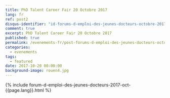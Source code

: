 ```yaml
---
title: PhD Talent Career Fair 20 Octobre 2017
lang: fr
ref: post2
disqus-identifier: "id-forums-d-emploi-des-jeunes-docteurs-octobre-2017-2017-10-01-021406244298502797-9971528243668522-03990644012876132"
comment: true
excerpt: PhD Talent Career Fair 20 Octobre 2017 
published: true
permalink: /evenements-fr/post-forums-d-emploi-des-jeunes-docteurs-octobre-2017-fr/
categories:
  - evenements
tags:
  - featured
date: 2017-10-20 00:00:00
background-image: rouen4.jpg
---
```


{% include forum-d-emploi-des-jeunes-docteurs-2017-oct-{{page.lang}}.html %}